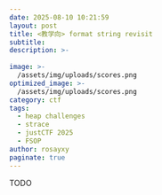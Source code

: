```yaml
---
date: 2025-08-10 10:21:59
layout: post
title: <教学向> format string revisit
subtitle: 
description: >-
    
image: >-
  /assets/img/uploads/scores.png
optimized_image: >-
  /assets/img/uploads/scores.png
category: ctf
tags:
  - heap challenges
  - strace
  - justCTF 2025
  - FSOP
author: rosayxy
paginate: true
---
```


TODO